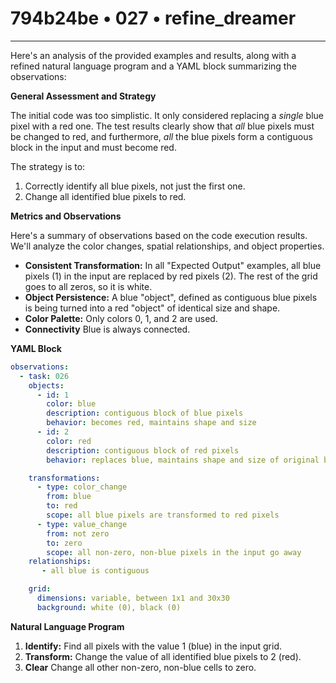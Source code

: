 # 794b24be • 027 • refine_dreamer

---
Here's an analysis of the provided examples and results, along with a refined natural language program and a YAML block summarizing the observations:

**General Assessment and Strategy**

The initial code was too simplistic. It only considered replacing a *single* blue pixel with a red one. The test results clearly show that *all* blue pixels must be changed to red, and furthermore, *all* the blue pixels form a contiguous block in the input and must become red.

The strategy is to:

1.  Correctly identify all blue pixels, not just the first one.
2.  Change all identified blue pixels to red.

**Metrics and Observations**

Here's a summary of observations based on the code execution results. We'll analyze the color changes, spatial relationships, and object properties.

*   **Consistent Transformation:**  In all "Expected Output" examples, all blue pixels (1) in the input are replaced by red pixels (2). The rest of the grid goes to all zeros, so it is white.
*    **Object Persistence:** A blue "object", defined as contiguous blue pixels is being turned into a red "object" of identical size and shape.
*   **Color Palette:** Only colors 0, 1, and 2 are used.
* **Connectivity** Blue is always connected.

**YAML Block**

```yaml
observations:
  - task: 026
    objects:
      - id: 1
        color: blue
        description: contiguous block of blue pixels
        behavior: becomes red, maintains shape and size
      - id: 2
        color: red
        description: contiguous block of red pixels
        behavior: replaces blue, maintains shape and size of original blue block

    transformations:
      - type: color_change
        from: blue
        to: red
        scope: all blue pixels are transformed to red pixels
      - type: value_change
        from: not zero
        to: zero
        scope: all non-zero, non-blue pixels in the input go away
    relationships:
       - all blue is contiguous

    grid:
      dimensions: variable, between 1x1 and 30x30
      background: white (0), black (0)

```

**Natural Language Program**

1.  **Identify:** Find all pixels with the value 1 (blue) in the input grid.
2.  **Transform:** Change the value of all identified blue pixels to 2 (red).
3. **Clear** Change all other non-zero, non-blue cells to zero.


